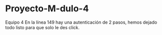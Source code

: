 # Proyecto-M-dulo-4
Equipo 4
En la línea 149 hay una autenticación de 2 pasos, hemos dejado todo listo para que solo le des click. 
